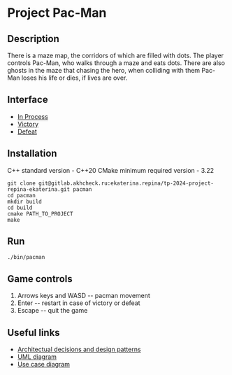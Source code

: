 # Project Pac-Man

<!--- ###################################################################### -->

## Description

There is a maze map, the corridors of which are filled with dots. The player controls Pac-Man,
who walks through a maze and eats dots. There are also ghosts in the maze that
chasing the hero, when colliding with them Pac-Man loses his life or dies,
if lives are over.

<!--- ###################################################################### -->

## Interface

- [In Process](docs/Images/inprocess.png)
- [Victory](docs/Images/victory.png)
- [Defeat](docs/Images/defeat.png)

<!--- ###################################################################### -->

## Installation

C++ standard version - С++20
CMake minimum required version - 3.22

```
git clone git@gitlab.akhcheck.ru:ekaterina.repina/tp-2024-project-repina-ekaterina.git pacman
cd pacman
mkdir build
cd build
cmake PATH_TO_PROJECT
make
```

<!--- ###################################################################### -->

## Run

```
./bin/pacman
```

<!--- ###################################################################### -->

## Game controls
1) Arrows keys and WASD -- pacman movement
2) Enter -- restart in case of victory or defeat
3) Escape -- quit the game

<!--- ###################################################################### -->

## Useful links

- [Architectual decisions and design patterns](docs/Architecture.md)
- [UML diagram](docs/Images/UML.png)
- [Use case diagram](docs/Images/Use_case_diagram.png)

